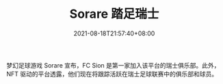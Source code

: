 ﻿---
title: "Sorare 踏足瑞士"
date: 2021-08-18T21:57:40+08:00
lastmod: 2021-08-18T16:45:40+08:00
draft: false
authors: ["Lewis"]
description: "梦幻足球游戏 Sorare 宣布，FC Sion 是第一家加入该平台的瑞士俱乐部。此外，NFT 驱动的平台透露，他们现在将跟踪活跃在瑞士足球联赛中的俱乐部和球员。"
featuredImage: "sorare-sets-foot-in-switzerland.png"
tags: ["Virtual World","虚拟世界","Play to Earn"]
categories: ["news"]
news: ["虚拟世界"]
weight: 
lightgallery: true
pinned: false
recommend: false
recommend1: false
---

梦幻足球游戏 Sorare 宣布，FC Sion 是第一家加入该平台的瑞士俱乐部。此外，NFT 驱动的平台透露，他们现在将跟踪活跃在瑞士足球联赛中的俱乐部和球员。

<!--more-->

